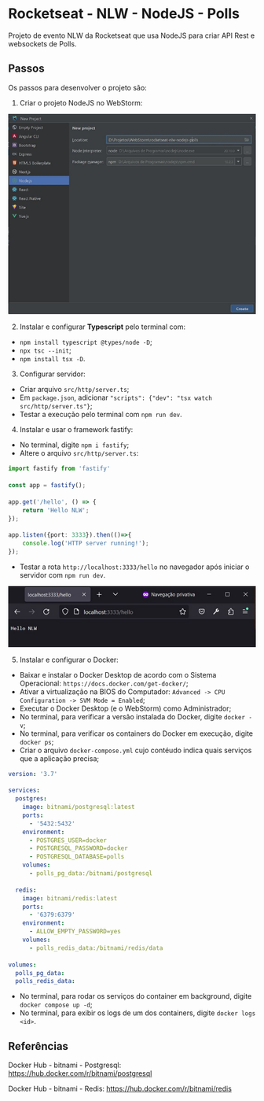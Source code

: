 # Rocketseat - NLW - NodeJS - Polls
Projeto de evento NLW da Rocketseat que usa NodeJS para criar API Rest e websockets de Polls.


## Passos
Os passos para desenvolver o projeto são:
1. Criar o projeto NodeJS no WebStorm:

![Image-01-WebStorm-NodeJS](imgs/Image-01-WebStorm-NodeJS.jpg)

2. Instalar e configurar **Typescript** pelo terminal com:
- `npm install typescript @types/node -D`;
- `npx tsc --init`;
- `npm install tsx -D`.

3. Configurar servidor:
- Criar arquivo `src/http/server.ts`;
- Em `package.json`, adicionar `"scripts": {"dev": "tsx watch src/http/server.ts"}`;
- Testar a execução pelo terminal com `npm run dev`.

4. Instalar e usar o framework fastify:
- No terminal, digite `npm i fastify`;
- Altere o arquivo `src/http/server.ts`:

```typescript
import fastify from 'fastify'

const app = fastify();

app.get('/hello', () => {
    return 'Hello NLW';
});

app.listen({port: 3333}).then(()=>{
    console.log('HTTP server running!');
});
```

- Testar a rota `http://localhost:3333/hello` no navegador após iniciar o servidor com `npm run dev`.

![Image-02-Test-HelloRoute](imgs/Image-02-Test-HelloRoute.jpg)

5. Instalar e configurar o Docker:
- Baixar e instalar o Docker Desktop de acordo com o Sistema Operacional: `https://docs.docker.com/get-docker/`;
- Ativar a virtualização na BIOS do Computador: `Advanced -> CPU Configuration -> SVM Mode = Enabled`;
- Executar o Docker Desktop (e o WebStorm) como Administrador;
- No terminal, para verificar a versão instalada do Docker, digite `docker -v`;
- No terminal, para verificar os containers do Docker em execução, digite `docker ps`;
- Criar o arquivo `docker-compose.yml` cujo contéudo indica quais serviços que a aplicação precisa;

```yaml
version: '3.7'

services:
  postgres:
    image: bitnami/postgresql:latest
    ports:
      - '5432:5432'
    environment:
      - POSTGRES_USER=docker
      - POSTGRESQL_PASSWORD=docker
      - POSTGRESQL_DATABASE=polls
    volumes:
      - polls_pg_data:/bitnami/postgresql

  redis:
    image: bitnami/redis:latest
    ports:
      - '6379:6379'
    environment:
      - ALLOW_EMPTY_PASSWORD=yes
    volumes:
      - polls_redis_data:/bitnami/redis/data

volumes:
  polls_pg_data:
  polls_redis_data:
```

- No terminal, para rodar os serviços do container em background, digite `docker compose up -d`;
- No terminal, para exibir os logs de um dos containers, digite `docker logs <id>`.


## Referências
Docker Hub - bitnami - Postgresql:
https://hub.docker.com/r/bitnami/postgresql

Docker Hub - bitnami - Redis:
https://hub.docker.com/r/bitnami/redis